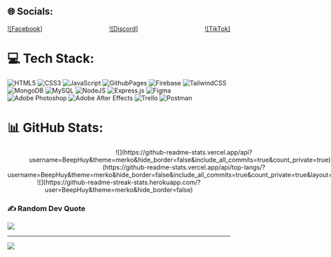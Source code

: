 
## 🌐 Socials:
<div style="display: flex; justify-content: space-between;">
        <a text-decoration: none; href="https://www.facebook.com/">![Facebook]</a>
        <a text-decoration: none; href="beephuy_69147">![Discord]</a>
        <a text-decoration: none; href="https://www.tiktok.com/foryou">![TikTok]</a>
  </div>

# 💻 Tech Stack:
![HTML5](https://img.shields.io/badge/html5-%23E34F26.svg?style=for-the-badge&logo=html5&logoColor=white) ![CSS3](https://img.shields.io/badge/css3-%231572B6.svg?style=for-the-badge&logo=css3&logoColor=white) ![JavaScript](https://img.shields.io/badge/javascript-%23323330.svg?style=for-the-badge&logo=javascript&logoColor=%23F7DF1E) ![GithubPages](https://img.shields.io/badge/github%20pages-121013?style=for-the-badge&logo=github&logoColor=white) ![Firebase](https://img.shields.io/badge/firebase-%23039BE5.svg?style=for-the-badge&logo=firebase) ![TailwindCSS](https://img.shields.io/badge/tailwindcss-%2338B2AC.svg?style=for-the-badge&logo=tailwind-css&logoColor=white) ![MongoDB](https://img.shields.io/badge/MongoDB-%234ea94b.svg?style=for-the-badge&logo=mongodb&logoColor=white) ![MySQL](https://img.shields.io/badge/mysql-%2300000f.svg?style=for-the-badge&logo=mysql&logoColor=white) ![NodeJS](https://img.shields.io/badge/node.js-6DA55F?style=for-the-badge&logo=node.js&logoColor=white) ![Express.js](https://img.shields.io/badge/express.js-%23404d59.svg?style=for-the-badge&logo=express&logoColor=%2361DAFB) ![Figma](https://img.shields.io/badge/figma-%23F24E1E.svg?style=for-the-badge&logo=figma&logoColor=white) ![Adobe Photoshop](https://img.shields.io/badge/adobe%20photoshop-%2331A8FF.svg?style=for-the-badge&logo=adobe%20photoshop&logoColor=white) ![Adobe After Effects](https://img.shields.io/badge/Adobe%20After%20Effects-9999FF.svg?style=for-the-badge&logo=Adobe%20After%20Effects&logoColor=white) ![Trello](https://img.shields.io/badge/Trello-%23026AA7.svg?style=for-the-badge&logo=Trello&logoColor=white) ![Postman](https://img.shields.io/badge/Postman-FF6C37?style=for-the-badge&logo=postman&logoColor=white)
# 📊 GitHub Stats:
<div align="center">
    <div style="display: flex; justify-content: space-between;">
    ![](https://github-readme-stats.vercel.app/api?username=BeepHuy&theme=merko&hide_border=false&include_all_commits=true&count_private=true)
    ![](https://github-readme-stats.vercel.app/api/top-langs/?username=BeepHuy&theme=merko&hide_border=false&include_all_commits=true&count_private=true&layout=compact)
    </div>
![](https://github-readme-streak-stats.herokuapp.com/?user=BeepHuy&theme=merko&hide_border=false)
</div>

### ✍️ Random Dev Quote
![](https://quotes-github-readme.vercel.app/api?type=horizontal&theme=radical)

---
[![](https://visitcount.itsvg.in/api?id=BeepHuy&icon=0&color=0)](https://visitcount.itsvg.in)

<!-- Proudly created with GPRM ( https://gprm.itsvg.in ) -->
